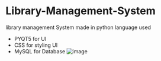 # Library-Management-System
library management System made in python language
used 
- PYQT5 for UI
- CSS for styling UI
- MySQL for Database
![image](https://user-images.githubusercontent.com/97716394/215331763-6abd8fd8-7a1c-4eb6-8e3b-e8d42c4c177d.png)
